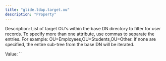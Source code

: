 ```yaml
---
title: "glide.ldap.target.ou"
description: "Property"
---
```


Description: List of target OU's within the base DN directory to filter for user records. To specify more than one attribute, use commas to separate the entries. For example: OU=Employees,OU=Students,OU=Other. If none are specified, the entire sub-tree from the base DN will be iterated.

Value: ``